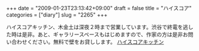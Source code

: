 +++
date = "2009-01-23T23:13:42+09:00"
draft = false
title = "ハイスコア"
categories = ["diary"]
slug = "2265"
+++

ハイスコアキッチン、木金土は深夜２時まで営業しています。渋谷で終電を逃した時は是非。あと、ギャラリースペースもはじめますので、作家の方は是非お問い合わせください。無料で壁をお貸しします。
<a href="http://hi.score-kitchen.com" target="_blank">ハイスコアキッチン</a>
